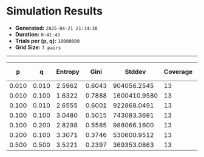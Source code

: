 # Simulation Results

- **Generated:** `2025-04-21 21:14:38`
- **Duration:** `0:41:43`
- **Trials per (p, q):** `10000000`
- **Grid Size:** `7 pairs`

---

| p     | q     | Entropy | Gini   | Stddev       | Coverage | Mode | Best Fit | JS (Uniform) | JS (Suliman) | JS (F&#8209;V) |
| ----- | ----- | ------- | ------ | ------------ | -------- | ---- | -------- | ------------ | ------------ | -------------- |
| 0.010 | 0.010 | 2.5962  | 0.6043 | 904056.2545  | 13       | P    | F-V      | 0.2202       | 0.2684       | 0.0188         |
| 0.010 | 0.100 | 1.6322  | 0.7888 | 1600410.9580 | 13       | p    | F-V      | 0.3377       | 0.3006       | 0.2081         |
| 0.100 | 0.010 | 2.6555  | 0.6001 | 922868.0491  | 13       | D    | F-V      | 0.1966       | 0.3020       | 0.0712         |
| 0.100 | 0.100 | 3.0480  | 0.5015 | 743083.3691  | 13       | p    | F-V      | 0.1186       | 0.1532       | 0.0614         |
| 0.100 | 0.200 | 2.8298  | 0.5585 | 988066.1600  | 13       | P    | F-V      | 0.1393       | 0.1388       | 0.1247         |
| 0.200 | 0.100 | 3.3071  | 0.3746 | 530600.9512  | 13       | o    | Uniform  | 0.0753       | 0.1277       | 0.0770         |
| 0.500 | 0.500 | 3.5221  | 0.2397 | 369353.0863  | 13       | M    | Suliman  | 0.0323       | 0.0000       | 0.3132         |
